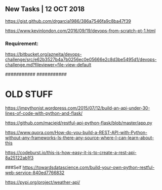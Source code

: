 ## New Tasks | 12 OCT 2018

https://gist.github.com/drgarcia1986/386a7546fa9c8ba47f39

https://www.kevinlondon.com/2016/09/19/devops-from-scratch-pt-1.html

### Requirement:
https://bitbucket.org/azneita/devops-challenge/src/e62b3527b4a7b0256ec0e05666e2c8d3be5495d1/devops-challenge.md?fileviewer=file-view-default


###########
###########
# OLD STUFF
https://impythonist.wordpress.com/2015/07/12/build-an-api-under-30-lines-of-code-with-python-and-flask/  

https://github.com/maciejd/restful-api-python-flask/blob/master/app.py

https://www.quora.com/How-do-you-build-a-REST-API-with-Python-without-any-frameworks-Is-there-any-source-where-I-can-learn-about-this

https://codeburst.io/this-is-how-easy-it-is-to-create-a-rest-api-8a25122ab1f3

###Self
https://towardsdatascience.com/build-your-own-python-restful-web-service-840ed7766832 

https://pypi.org/project/weather-api/
